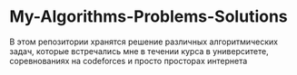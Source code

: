 # My-Algorithms-Problems-Solutions

В этом репозитории хранятся решение различных алгоритмических задач, которые встречались мне в течении курса в университете, соревнованиях на codeforces и просто просторах интернета
